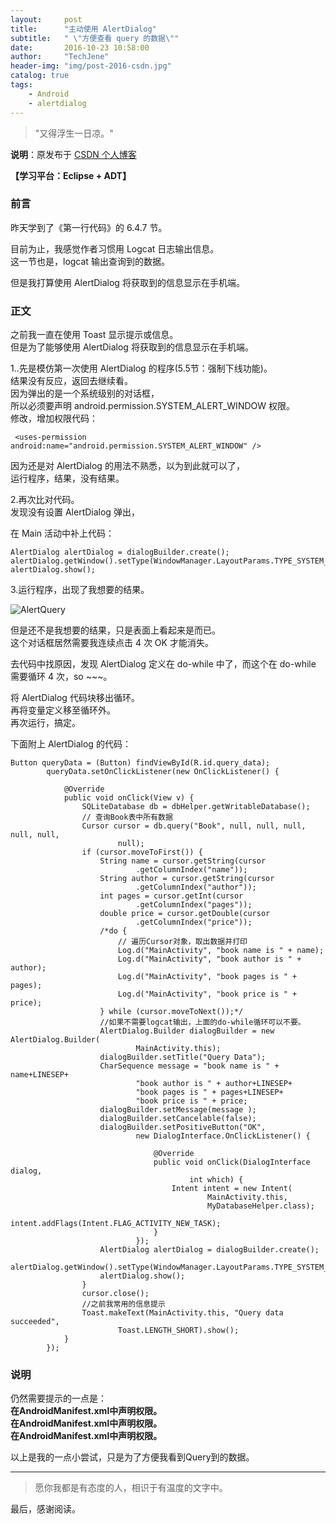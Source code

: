 ```yaml
---
layout:     post
title:      "主动使用 AlertDialog"
subtitle:   " \"方便查看 query 的数据\""
date:       2016-10-23 10:58:00
author:     "TechJene"
header-img: "img/post-2016-csdn.jpg"
catalog: true
tags:
    - Android
    - alertdialog
---
```

> "又得浮生一日凉。"

**说明**：原发布于 [CSDN 个人博客](http://blog.csdn.net/yaoyuandemeili/article/details/52900520)

**【学习平台：Eclipse + ADT】**

### 前言

昨天学到了《第一行代码》的 6.4.7 节。

目前为止，我感觉作者习惯用 Logcat 日志输出信息。  
这一节也是，logcat 输出查询到的数据。

但是我打算使用 AlertDialog 将获取到的信息显示在手机端。

### 正文

之前我一直在使用 Toast 显示提示或信息。  
但是为了能够使用 AlertDialog 将获取到的信息显示在手机端。

1..先是模仿第一次使用 AlertDialog 的程序(5.5节：强制下线功能)。  
结果没有反应，返回去继续看。  
因为弹出的是一个系统级别的对话框，  
所以必须要声明 android.permission.SYSTEM_ALERT_WINDOW 权限。  
修改，增加权限代码：

```
 <uses-permission android:name="android.permission.SYSTEM_ALERT_WINDOW" />
```
因为还是对 AlertDialog 的用法不熟悉，以为到此就可以了，  
运行程序，结果，没有结果。

2.再次比对代码。  
发现没有设置 AlertDialog 弹出，

在 Main 活动中补上代码：
```
AlertDialog alertDialog = dialogBuilder.create();
alertDialog.getWindow().setType(WindowManager.LayoutParams.TYPE_SYSTEM_ALERT);
alertDialog.show();
```
3.运行程序，出现了我想要的结果。

![AlertQuery](http://img.blog.csdn.net/20161023110450724)

但是还不是我想要的结果，只是表面上看起来是而已。  
这个对话框居然需要我连续点击 4 次 OK 才能消失。

去代码中找原因，发现 AlertDialog 定义在 do-while 中了，而这个在 do-while 需要循环 4 次，so ~~~。

将 AlertDialog 代码块移出循环。  
再将变量定义移至循环外。  
再次运行，搞定。

下面附上 AlertDialog 的代码：

```
Button queryData = (Button) findViewById(R.id.query_data);
		queryData.setOnClickListener(new OnClickListener() {

			@Override
			public void onClick(View v) {
				SQLiteDatabase db = dbHelper.getWritableDatabase();
				// 查询Book表中所有数据
				Cursor cursor = db.query("Book", null, null, null, null, null,
						null);
				if (cursor.moveToFirst()) {
					String name = cursor.getString(cursor
							.getColumnIndex("name"));
					String author = cursor.getString(cursor
							.getColumnIndex("author"));
					int pages = cursor.getInt(cursor
							.getColumnIndex("pages"));
					double price = cursor.getDouble(cursor
							.getColumnIndex("price"));						
					/*do {
						// 遍历Cursor对象，取出数据并打印
						Log.d("MainActivity", "book name is " + name);
						Log.d("MainActivity", "book author is " + author);
						Log.d("MainActivity", "book pages is " + pages);
						Log.d("MainActivity", "book price is " + price);
					} while (cursor.moveToNext());*/
					//如果不需要logcat输出，上面的do-while循环可以不要。
					AlertDialog.Builder dialogBuilder = new AlertDialog.Builder(
							MainActivity.this);
					dialogBuilder.setTitle("Query Data");
					CharSequence message = "book name is " + name+LINESEP+
							"book author is " + author+LINESEP+
							"book pages is " + pages+LINESEP+
							"book price is " + price;
					dialogBuilder.setMessage(message );
					dialogBuilder.setCancelable(false);
					dialogBuilder.setPositiveButton("OK",
							new DialogInterface.OnClickListener() {

								@Override
								public void onClick(DialogInterface dialog,
										int which) {
									Intent intent = new Intent(
											MainActivity.this,
											MyDatabaseHelper.class);
									intent.addFlags(Intent.FLAG_ACTIVITY_NEW_TASK);
								}
							});
					AlertDialog alertDialog = dialogBuilder.create();
					alertDialog.getWindow().setType(WindowManager.LayoutParams.TYPE_SYSTEM_ALERT);
					alertDialog.show();
				}
				cursor.close();
				//之前我常用的信息提示
				Toast.makeText(MainActivity.this, "Query data succeeded",
						Toast.LENGTH_SHORT).show();
			}
		});
```

### 说明
仍然需要提示的一点是：  
**在AndroidManifest.xml中声明权限。**  
**在AndroidManifest.xml中声明权限。**  
**在AndroidManifest.xml中声明权限。**

以上是我的一点小尝试，只是为了方便我看到Query到的数据。

---------
> 愿你我都是有态度的人，相识于有温度的文字中。

最后，感谢阅读。
